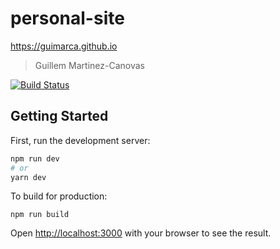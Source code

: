 # personal-site

https://guimarca.github.io

> Guillem Martinez-Canovas

[![Build Status](https://travis-ci.org/guimarca/personal-site.svg?branch=master)](https://travis-ci.org/guimarca/personal-site)

## Getting Started

First, run the development server:

```bash
npm run dev
# or
yarn dev
```

To build for production:

```
npm run build
````

Open [http://localhost:3000](http://localhost:3000) with your browser to see the result.